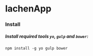 # lachenApp

### Install

##### Install required tools `yo`, `gulp` and `bower`:
```
npm install -g yo gulp bower
```